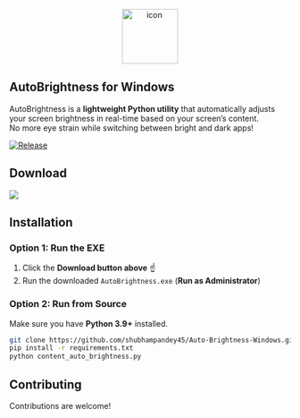 <p align="center">
  <img width="100" height="98" alt="icon" src="https://github.com/user-attachments/assets/f521b64e-ee24-4d46-9f29-4cb558772b7d" />
</p>

## AutoBrightness for Windows
AutoBrightness is a **lightweight Python utility** that automatically adjusts your screen brightness in real-time based on your screen’s content.  
No more eye strain while switching between bright and dark apps! 

[![Release](https://img.shields.io/github/v/release/shubhampandey45/Auto-Brightness-Windows?style=for-the-badge)](https://github.com/shubhampandey45/Auto-Brightness-Windows/releases) 


## Download
<p align="">
  <a href="https://github.com/shubhampandey45/Auto-Brightness-Windows/releases/download/v1.0.0/AutoBrightness.exe">
    <img src="https://img.shields.io/badge/Download-AutoBrightness.exe-green?style=for-the-badge&logo=windows" />
  </a>
</p>

## Installation  

### Option 1: Run the EXE 
1. Click the **Download button above** ☝️  
2. Run the downloaded `AutoBrightness.exe` (**Run as Administrator**)  

### Option 2: Run from Source  
Make sure you have **Python 3.9+** installed.  

```bash
git clone https://github.com/shubhampandey45/Auto-Brightness-Windows.git
pip install -r requirements.txt
python content_auto_brightness.py
```

## Contributing
Contributions are welcome!  
